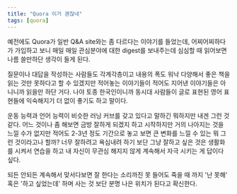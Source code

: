 ```yaml
---
title: "Quora 이거 괜찮네"
tags: [quora]
---
```


예전에도 Quora가 일반 Q&A site와는 좀 다르다는 이야기를 들었는데, 어찌어찌하다가 가입하고 보니 매일 매일 관심분야에 대한 digest를 보내주는데 심심할 때 읽어보면 나름 쓸만하단 생각이 들게 된다. 

질문이나 대답을 작성하는 사람들도 각계각층이고 내용의 폭도 워낙 다양해서 좋은 책을 읽는 것만 못하다고 할 수 있겠지만 적어놓는 이야기들이 적어도 지어낸 이야기들은 아니니까 읽을만 하단 거다. 나야 토종 한국인이니까 동시대 사람들이 글로 표현된 영어 표현들에 익숙해지기 더 없이 좋기도 하고 말이다. 

운동 능력과 언어 능력이 비슷한 러닝 커브를 갖고 있다고 말하긴 뭐하지만 내겐 그런 것 같다. 어느 것이나 좀 해보면 금방 잘하게 되겠지 하고 시작하지만 거의 나아지는 것을 느낄 수가 없지만 적어도 2-3년 정도 기간으로 놓고 보면 큰 변화를 느낄 수 있는 뭐 그런 것이라고나 할까? 너무 잘하려고 욕심내려 하기 보단 그냥 잘하고 싶은 것은 생활화를 시켜서 연습을 하고 내 자신이 무관심 해지지 않게 계속해서 자극 시키는 게 답이다 싶다. 

되든 안되든 계속해서 맞서다보면 잘 한다는 소리까진 못 들어도 죽을 때 까지 '난 못해' 혹은 '하고 싶었는데' 하며 사는 것 보단 분명 나은 위치가 된다고 확신한다. 